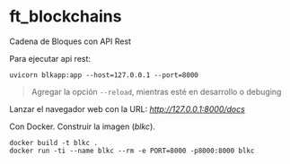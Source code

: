 
# ft_blockchains

Cadena de Bloques con API Rest

Para ejecutar api rest:

`uvicorn blkapp:app --host=127.0.0.1 --port=8000`
> Agregar la opción `--reload`, mientras esté en desarrollo o debuging

Lanzar el navegador web con la URL:
_http://127.0.0.1:8000/docs_

Con Docker.
Construir la imagen (_blkc_).
```shell
docker build -t blkc .
docker run -ti --name blkc --rm -e PORT=8000 -p8000:8000 blkc
```